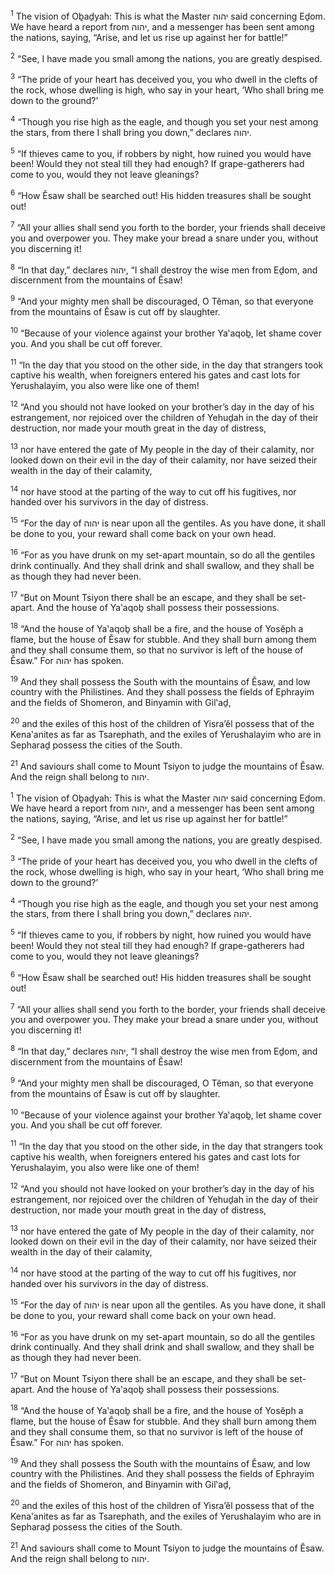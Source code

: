 <sup>1</sup> The vision of Oḇaḏyah: This is what the Master יהוה said concerning Eḏom. We have heard a report from יהוה, and a messenger has been sent among the nations, saying, “Arise, and let us rise up against her for battle!”

<sup>2</sup> “See, I have made you small among the nations, you are greatly despised.

<sup>3</sup> “The pride of your heart has deceived you, you who dwell in the clefts of the rock, whose dwelling is high, who say in your heart, ‘Who shall bring me down to the ground?’

<sup>4</sup> “Though you rise high as the eagle, and though you set your nest among the stars, from there I shall bring you down,” declares יהוה.

<sup>5</sup> “If thieves came to you, if robbers by night, how ruined you would have been! Would they not steal till they had enough? If grape-gatherers had come to you, would they not leave gleanings?

<sup>6</sup> “How Ĕsaw shall be searched out! His hidden treasures shall be sought out!

<sup>7</sup> “All your allies shall send you forth to the border, your friends shall deceive you and overpower you. They make your bread a snare under you, without you discerning it!

<sup>8</sup> “In that day,” declares יהוה, “I shall destroy the wise men from Eḏom, and discernment from the mountains of Ĕsaw!

<sup>9</sup> “And your mighty men shall be discouraged, O Tĕman, so that everyone from the mountains of Ĕsaw is cut off by slaughter.

<sup>10</sup> “Because of your violence against your brother Ya‛aqoḇ, let shame cover you. And you shall be cut off forever.

<sup>11</sup> “In the day that you stood on the other side, in the day that strangers took captive his wealth, when foreigners entered his gates and cast lots for Yerushalayim, you also were like one of them!

<sup>12</sup> “And you should not have looked on your brother’s day in the day of his estrangement, nor rejoiced over the children of Yehuḏah in the day of their destruction, nor made your mouth great in the day of distress,

<sup>13</sup> nor have entered the gate of My people in the day of their calamity, nor looked down on their evil in the day of their calamity, nor have seized their wealth in the day of their calamity,

<sup>14</sup> nor have stood at the parting of the way to cut off his fugitives, nor handed over his survivors in the day of distress.

<sup>15</sup> “For the day of יהוה is near upon all the gentiles. As you have done, it shall be done to you, your reward shall come back on your own head.

<sup>16</sup> “For as you have drunk on my set-apart mountain, so do all the gentiles drink continually. And they shall drink and shall swallow, and they shall be as though they had never been.

<sup>17</sup> “But on Mount Tsiyon there shall be an escape, and they shall be set-apart. And the house of Ya‛aqoḇ shall possess their possessions.

<sup>18</sup> “And the house of Ya‛aqoḇ shall be a fire, and the house of Yosĕph a flame, but the house of Ĕsaw for stubble. And they shall burn among them and they shall consume them, so that no survivor is left of the house of Ĕsaw.” For יהוה has spoken.

<sup>19</sup> And they shall possess the South with the mountains of Ĕsaw, and low country with the Philistines. And they shall possess the fields of Ephrayim and the fields of Shomeron, and Binyamin with Gil‛aḏ,

<sup>20</sup> and the exiles of this host of the children of Yisra’ĕl possess that of the Kena‛anites as far as Tsarephath, and the exiles of Yerushalayim who are in Sepharaḏ possess the cities of the South.

<sup>21</sup> And saviours shall come to Mount Tsiyon to judge the mountains of Ĕsaw. And the reign shall belong to יהוה.

<sup>1</sup> The vision of Oḇaḏyah: This is what the Master יהוה said concerning Eḏom. We have heard a report from יהוה, and a messenger has been sent among the nations, saying, “Arise, and let us rise up against her for battle!”

<sup>2</sup> “See, I have made you small among the nations, you are greatly despised.

<sup>3</sup> “The pride of your heart has deceived you, you who dwell in the clefts of the rock, whose dwelling is high, who say in your heart, ‘Who shall bring me down to the ground?’

<sup>4</sup> “Though you rise high as the eagle, and though you set your nest among the stars, from there I shall bring you down,” declares יהוה.

<sup>5</sup> “If thieves came to you, if robbers by night, how ruined you would have been! Would they not steal till they had enough? If grape-gatherers had come to you, would they not leave gleanings?

<sup>6</sup> “How Ĕsaw shall be searched out! His hidden treasures shall be sought out!

<sup>7</sup> “All your allies shall send you forth to the border, your friends shall deceive you and overpower you. They make your bread a snare under you, without you discerning it!

<sup>8</sup> “In that day,” declares יהוה, “I shall destroy the wise men from Eḏom, and discernment from the mountains of Ĕsaw!

<sup>9</sup> “And your mighty men shall be discouraged, O Tĕman, so that everyone from the mountains of Ĕsaw is cut off by slaughter.

<sup>10</sup> “Because of your violence against your brother Ya‛aqoḇ, let shame cover you. And you shall be cut off forever.

<sup>11</sup> “In the day that you stood on the other side, in the day that strangers took captive his wealth, when foreigners entered his gates and cast lots for Yerushalayim, you also were like one of them!

<sup>12</sup> “And you should not have looked on your brother’s day in the day of his estrangement, nor rejoiced over the children of Yehuḏah in the day of their destruction, nor made your mouth great in the day of distress,

<sup>13</sup> nor have entered the gate of My people in the day of their calamity, nor looked down on their evil in the day of their calamity, nor have seized their wealth in the day of their calamity,

<sup>14</sup> nor have stood at the parting of the way to cut off his fugitives, nor handed over his survivors in the day of distress.

<sup>15</sup> “For the day of יהוה is near upon all the gentiles. As you have done, it shall be done to you, your reward shall come back on your own head.

<sup>16</sup> “For as you have drunk on my set-apart mountain, so do all the gentiles drink continually. And they shall drink and shall swallow, and they shall be as though they had never been.

<sup>17</sup> “But on Mount Tsiyon there shall be an escape, and they shall be set-apart. And the house of Ya‛aqoḇ shall possess their possessions.

<sup>18</sup> “And the house of Ya‛aqoḇ shall be a fire, and the house of Yosĕph a flame, but the house of Ĕsaw for stubble. And they shall burn among them and they shall consume them, so that no survivor is left of the house of Ĕsaw.” For יהוה has spoken.

<sup>19</sup> And they shall possess the South with the mountains of Ĕsaw, and low country with the Philistines. And they shall possess the fields of Ephrayim and the fields of Shomeron, and Binyamin with Gil‛aḏ,

<sup>20</sup> and the exiles of this host of the children of Yisra’ĕl possess that of the Kena‛anites as far as Tsarephath, and the exiles of Yerushalayim who are in Sepharaḏ possess the cities of the South.

<sup>21</sup> And saviours shall come to Mount Tsiyon to judge the mountains of Ĕsaw. And the reign shall belong to יהוה.

